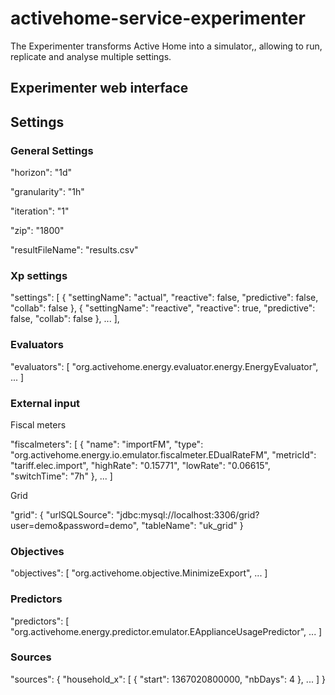 # activehome-service-experimenter

The Experimenter transforms Active Home into a simulator,, allowing to run, replicate and analyse multiple settings.

## Experimenter web interface

## Settings

### General Settings

"horizon": "1d"

"granularity": "1h"

"iteration": "1"

"zip": "1800"

"resultFileName": "results.csv"

### Xp settings

"settings": [
    {
      "settingName": "actual",
      "reactive": false,
      "predictive": false,
      "collab": false
    },
    {
      "settingName": "reactive",
      "reactive": true,
      "predictive": false,
      "collab": false
    },
    ...
  ],

### Evaluators


"evaluators": [
    "org.activehome.energy.evaluator.energy.EnergyEvaluator",
    ...
  ]

### External input

Fiscal meters

"fiscalmeters": [
    {
      "name": "importFM",
      "type": "org.activehome.energy.io.emulator.fiscalmeter.EDualRateFM",
      "metricId": "tariff.elec.import",
      "highRate": "0.15771",
      "lowRate": "0.06615",
      "switchTime": "7h"
    },
    ...
  ]


Grid

"grid": {
    "urlSQLSource": "jdbc:mysql://localhost:3306/grid?user=demo&password=demo",
    "tableName": "uk_grid"
  }
  
### Objectives

"objectives": [
    "org.activehome.objective.MinimizeExport",
    ...
  ]
  
### Predictors

"predictors": [
    "org.activehome.energy.predictor.emulator.EApplianceUsagePredictor",
    ...
  ]

### Sources

"sources": {
    "household_x": [
      {
        "start": 1367020800000,
        "nbDays": 4
      },
      ...
    ]
  }